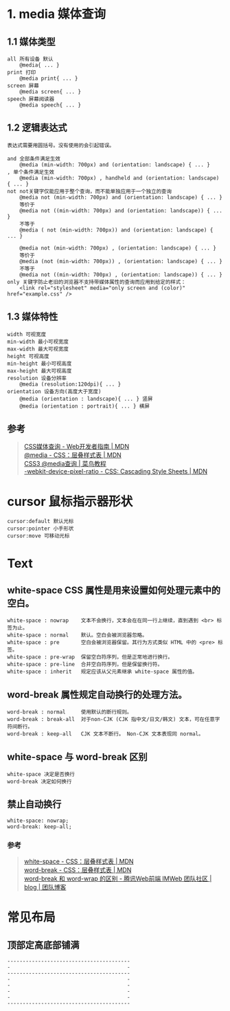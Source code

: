 # 1. media 媒体查询
## 1.1 媒体类型
    all 所有设备 默认
        @media{ ... }
    print 打印
        @media print{ ... }
    screen 屏幕
        @media screen{ ... }
    speech 屏幕阅读器
        @media speech{ ... }
## 1.2 逻辑表达式
    表达式需要用圆括号。没有使用的会引起错误。
        
    and 全部条件满足生效
        @media (min-width: 700px) and (orientation: landscape) { ... }
    , 单个条件满足生效
        @media (min-width: 700px) , handheld and (orientation: landscape) { ... }
    not not关键字仅能应用于整个查询，而不能单独应用于一个独立的查询
        @media not (min-width: 700px) and (orientation: landscape) { ... }
        等价于
        @media not ((min-width: 700px) and (orientation: landscape)) { ... }
        不等于        
        @media ( not (min-width: 700px)) and (orientation: landscape) { ... }
        
        @media not (min-width: 700px) , (orientation: landscape) { ... }
        等价于    
        @media (not (min-width: 700px)) , (orientation: landscape) { ... }
        不等于
        @media not ((min-width: 700px) , (orientation: landscape)) { ... }
    only 关键字防止老旧的浏览器不支持带媒体属性的查询而应用到给定的样式：
        <link rel="stylesheet" media="only screen and (color)" href="example.css" />
## 1.3 媒体特性
    width 可视宽度    
    min-width 最小可视宽度
    max-width 最大可视宽度
    height 可视高度    
    min-height 最小可视高度    
    max-height 最大可视高度    
    resolution 设备分辨率
        @media (resolution:120dpi){ ... }
    orientation 设备方向(高度大于宽度)
        @media (orientation : landscape){ ... } 竖屏
        @media (orientation : portrait){ ... } 横屏
## 参考
 > [CSS媒体查询 - Web开发者指南 | MDN](https://developer.mozilla.org/zh-CN/docs/Web/Guide/CSS/Media_queries)  
 > [@media - CSS：层叠样式表 | MDN](https://developer.mozilla.org/zh-CN/docs/Web/CSS/@media)  
 > [CSS3 @media查询 | 菜鸟教程](http://www.runoob.com/cssref/css3-pr-mediaquery.html)  
 > [-webkit-device-pixel-ratio - CSS: Cascading Style Sheets | MDN](https://developer.mozilla.org/en-US/docs/Web/CSS/@media/-webkit-device-pixel-ratio)  
 
# cursor 鼠标指示器形状
    cursor:default 默认光标  
    cursor:pointer 小手形状  
    cursor:move 可移动光标  
# Text
## white-space CSS 属性是用来设置如何处理元素中的空白。
    white-space : nowrap	文本不会换行，文本会在在同一行上继续，直到遇到 <br> 标签为止。
    white-space : normal	默认。空白会被浏览器忽略。
    white-space : pre	    空白会被浏览器保留。其行为方式类似 HTML 中的 <pre> 标签。
    white-space : pre-wrap	保留空白符序列，但是正常地进行换行。
    white-space : pre-line	合并空白符序列，但是保留换行符。
    white-space : inherit	规定应该从父元素继承 white-space 属性的值。
## word-break 属性规定自动换行的处理方法。
    word-break : normal	    使用默认的断行规则。
    word-break : break-all	对于non-CJK (CJK 指中文/日文/韩文) 文本，可在任意字符间断行。
    word-break : keep-all	CJK 文本不断行。 Non-CJK 文本表现同 normal。
## white-space 与 word-break 区别
    white-space 决定是否换行
    word-break 决定如何换行
## 禁止自动换行
    white-space: nowrap;
    word-break: keep-all;
### 参考
> [white-space - CSS：层叠样式表 | MDN](https://developer.mozilla.org/zh-CN/docs/Web/CSS/white-space)  
> [word-break - CSS：层叠样式表 | MDN](https://developer.mozilla.org/zh-CN/docs/Web/CSS/word-break)  
> [word-break 和 word-wrap 的区别 - 腾讯Web前端 IMWeb 团队社区 | blog | 团队博客](http://imweb.io/topic/59fe82991f0e50753869bf8c)  
# 常见布局
## 顶部定高底部铺满
    ----------------------------------------
    -                                      -
    ----------------------------------------
    -                                      -
    -                                      -
    -                                      -
    -                                      -
    ----------------------------------------
   